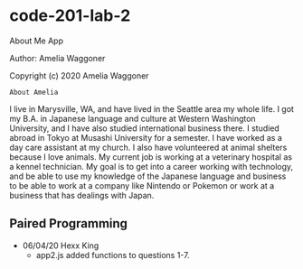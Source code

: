 # code-201-lab-2
About Me App

Author: Amelia Waggoner

Copyright (c) 2020 Amelia Waggoner

    About Amelia
   I live in Marysville, WA, and have lived in the Seattle area my whole life. I got my B.A. in Japanese language and culture at Western Washington University, and I have also studied international business there. I studied abroad in Tokyo at Musashi University for a semester. I have worked as a day care assistant at my church. I also have volunteered at animal shelters because I love animals. My current job is working at a veterinary hospital as a kennel technician. My goal is to get into a career working with technology, and be able to use my knowledge of the Japanese language and business to be able to work at a company like Nintendo or Pokemon or work at a business that has dealings with Japan.

## Paired Programming
- 06/04/20 Hexx King 
  - app2.js added functions to questions 1-7. 

